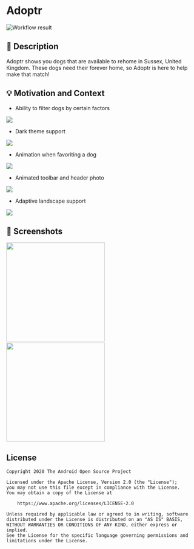 # Adoptr

![Workflow result](https://github.com/hitherejoe/adoptr/workflows/Check/badge.svg)


## :scroll: Description

Adoptr shows you dogs that are available to rehome in Sussex, United Kingdom. These dogs need their forever home, so Adoptr is here to help make that match!


## :bulb: Motivation and Context

- Ability to filter dogs by certain factors

<img src="/art/filter.png">

- Dark theme support

<img src="/art/dark.png">

- Animation when favoriting a dog

<img src="/art/star.gif">

- Animated toolbar and header photo

<img src="/art/toolbar.gif">

- Adaptive landscape support

<img src="/art/landscape.png">

## :camera_flash: Screenshots
<img src="/results/screenshot_1.png" width="260">&emsp;<img src="/results/screenshot_2.png" width="260">

## License
```
Copyright 2020 The Android Open Source Project

Licensed under the Apache License, Version 2.0 (the "License");
you may not use this file except in compliance with the License.
You may obtain a copy of the License at

    https://www.apache.org/licenses/LICENSE-2.0

Unless required by applicable law or agreed to in writing, software
distributed under the License is distributed on an "AS IS" BASIS,
WITHOUT WARRANTIES OR CONDITIONS OF ANY KIND, either express or implied.
See the License for the specific language governing permissions and
limitations under the License.
```